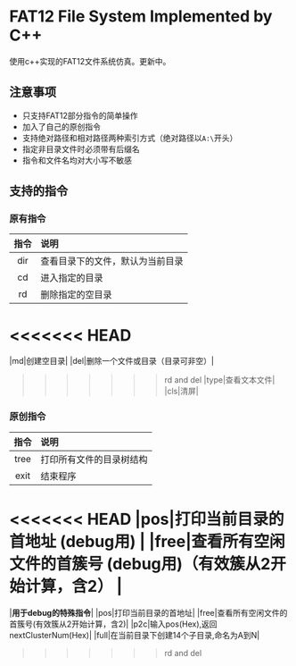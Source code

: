 # FAT12 File System Implemented by C++
使用c++实现的FAT12文件系统仿真。更新中。
## 注意事项
- 只支持FAT12部分指令的简单操作
- 加入了自己的原创指令
- 支持绝对路径和相对路径两种索引方式（绝对路径以`A:\`开头）
- 指定非目录文件时必须带有后缀名
- 指令和文件名均对大小写不敏感
## 支持的指令
### 原有指令
|指令|说明|
|:-:|:-|
|dir|查看目录下的文件，默认为当前目录|
|cd|进入指定的目录|
|rd|删除指定的空目录|
<<<<<<< HEAD
=======
|md|创建空目录|
|del|删除一个文件或目录（目录可非空）|
>>>>>>> rd and del
|type|查看文本文件|
|cls|清屏|
### 原创指令
|指令|说明|
|:-:|:-|
|tree|打印所有文件的目录树结构|
|exit|结束程序|
<<<<<<< HEAD
|pos|打印当前目录的首地址 **(debug用)** |
|free|查看所有空闲文件的首簇号 **(debug用)**（有效簇从2开始计算，含2） |
=======
|**用于debug的特殊指令**|
|pos|打印当前目录的首地址|
|free|查看所有空闲文件的首簇号(有效簇从2开始计算，含2)|
|p2c|输入pos(Hex),返回nextClusterNum(Hex)|
|full|在当前目录下创建14个子目录,命名为A到N|
>>>>>>> rd and del

